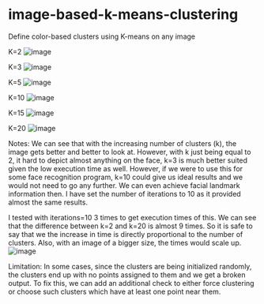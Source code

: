 # image-based-k-means-clustering
Define color-based clusters using K-means on any image


K=2
![image](https://github.com/Awabx1/image-based-k-means-clustering/assets/103901752/1a60c81c-c19b-4ebe-ae0a-32e153e621f3)


K=3
![image](https://github.com/Awabx1/image-based-k-means-clustering/assets/103901752/b489814f-ed95-4585-8bf3-02188c77f02e)


K=5
![image](https://github.com/Awabx1/image-based-k-means-clustering/assets/103901752/0306ebe5-7e81-4420-9db9-d49349cb3d13)

 
K=10
![image](https://github.com/Awabx1/image-based-k-means-clustering/assets/103901752/d9f0e39c-22c0-428c-b13e-fccf974adff0)


K=15
![image](https://github.com/Awabx1/image-based-k-means-clustering/assets/103901752/ca2df2f7-2d0b-44f9-b9b8-3b669db1e8bb)


K=20
![image](https://github.com/Awabx1/image-based-k-means-clustering/assets/103901752/17d13358-a8aa-445d-b234-7bc90b3fc892)


Notes:
We can see that with the increasing number of clusters (k), the image gets better and better to look at. However, with k just being equal to 2, it hard to depict almost anything on the face, k=3 is much better suited given the low execution time as well. However, if we were to use this for some face recognition program, k=10 could give us ideal results and we would not need to go any further. We can even achieve facial landmark information then. 
I have set the number of iterations to 10 as it provided almost the same results.
 
I tested with iterations=10 3 times to get execution times of this. We can see that the difference between k=2 and k=20 is almost 9 times. So it is safe to say that we the increase in time is directly proportional to the number of clusters. Also, with an image of a bigger size, the times would scale up.
![image](https://github.com/Awabx1/image-based-k-means-clustering/assets/103901752/dd0575f3-e499-4e6d-b682-e1957834ce59)

Limitation:
In some cases, since the clusters are being initialized randomly, the clusters end up with no points assigned to them and we get a broken output. To fix this, we can add an additional check to either force clustering or choose such clusters which have at least one point near them.
